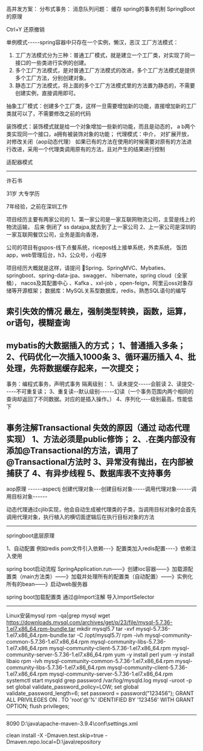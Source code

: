 高并发方案：
分布式事务：
消息队列问题：
缓存
spring的事务机制
SpringBoot的原理


Ctrl+Y  还原撤销

单例模式-----spring容器中只存在一个实例，懒汉，恶汉
工厂方法模式：
1. 工厂方法模式分为三种：普通工厂模式，就是建立一个工厂类，对实现了同一接口的一些类进行实例的创建。
2. 多个工厂方法模式，是对普通工厂方法模式的改进，多个工厂方法模式是提供多个工厂方法，分别创建对象。
3. 静态工厂方法模式，将上面的多个工厂方法模式里的方法置为静态的，不需要创建实例，直接调用即可。

抽象工厂模式：创建多个工厂类，这样一旦需要增加新的功能，直接增加新的工厂类就可以了，不需要修改之前的代码

装饰模式：装饰模式就是给一个对象增加一些新的功能，而且是动态的，   a b两个类实现同一个接口，a拥有被装饰对象的功能；
代理模式：中介， 对扩展开放，对修改关闭（aop动态代理）
如果已有的方法在使用的时候需要对原有的方法进行改进，采用一个代理类调用原有的方法，且对产生的结果进行控制

适配器模式

--------------------------------------------------------------------------


许石书

31岁 大专学历

7年经验，之前在深圳工作

项目经历主要有两家公司的
1、第一家公司是一家互联网物流公司，主营是线上的物流运输，
后来 倒闭了 ss datajpa,就去到了上一家公司
2、上一家公司是深圳的一家互联网餐饮公司，业务是面向香港，

公司的项目有gspos-线下点餐系统，ricepos线上接单系统，外卖系统，
饭团app，web管理后台，h3，公众号，小程序

项目经历大概就是这样，请提问
Spring、SpringMVC、Mybaties、springboot、spring-data-jpa、swagger、
hibernate，spring cloud（全家桶），
nacos及其配置中心 、Kafka 、xxl-job ，open-feign，阿里云oss对象存储等开源框架；
数据库：MySQL关系型数据库，redis，熟悉SQL语句的编写

索引失效的情况
最左，强制类型转换，函数，运算，or语句，模糊查询
--------------------------------------------------------------------------

mybatis的大数据插入的方式；
1、普通插入多条；
2、代码优化一次插入1000条
3、循环遍历插入
4、批处理，先将数据缓存起来，一次提交；
--------------------------------------------------------------------------
事务：编程式事务，声明式事务
隔离级别：
1、读未提交-----会脏读
2、读提交-----不可重复读；
3、重复读--默认级别------幻读（一个事务范围内两个相同的查询却返回了不同数据。对应的是插入操作。）
4、序列化----级别最高，性能低下

事务注解Transactional 失效的原因（通过 动态代理实现）
1、方法必须是public修饰；
2、.在类内部没有添加@Transactional的方法，调用了@Transactional方法时
3、异常没有抛出，在内部被捕获了
4、有异步线程
5、数据库表不支持事务
--------------------------------------------------------------------------

aop原理   ------aspectj
创建代理对象---创建目标对象-----调用代理对象------调用目标对象------

动态代理通过cjlib实现，他会自动生成被代理类的子类，当调用目标对象时会首先调用代理对象，执行植入的横切面逻辑后在执行目标对象的方法
 
--------------------------------------------------------------------------
springboot底层原理

1、自动配置
例如redis
pom文件引入依赖---》配置类加入redis配置----》依赖注入使用
 
spring boot启动流程
SpringApplication.run——》创建ioc容器——》加载源配置类（main方法类）——》加载并处理所有的配置类（自动配置）——》实例化所有的bean——》启动web服务器

spring boot加载配置类 
 通过@Import注解 导入ImportSelector


--------------------------------------------------------------------------
Linux安装mysql
rpm -qa|grep mysql
wget https://downloads.mysql.com/archives/get/p/23/file/mysql-5.7.36-1.el7.x86_64.rpm-bundle.tar
mkdir mysql5.7
tar -xvf mysql-5.7.36-1.el7.x86_64.rpm-bundle.tar -C /opt/mysql5.7/
rpm -ivh mysql-community-common-5.7.36-1.el7.x86_64.rpm mysql-community-libs-5.7.36-1.el7.x86_64.rpm mysql-community-client-5.7.36-1.el7.x86_64.rpm mysql-community-server-5.7.36-1.el7.x86_64.rpm
yum -y install perl
yum -y install libaio
rpm -ivh mysql-community-common-5.7.36-1.el7.x86_64.rpm mysql-community-libs-5.7.36-1.el7.x86_64.rpm mysql-community-client-5.7.36-1.el7.x86_64.rpm mysql-community-server-5.7.36-1.el7.x86_64.rpm
systemctl start mysqld
grep password /var/log/mysqld.log
mysql -uroot -p
set global validate_password_policy=LOW;
set global validate_password_length=6;
set password = password("123456");
GRANT ALL PRIVILEGES ON *.* TO 'root'@'%' IDENTIFIED BY '123456' WITH GRANT OPTION;
flush privileges;

--------------------------------------------------------------------------
8090
D:\java\apache-maven-3.9.4\conf\settings.xml

clean install -X -Dmaven.test.skip=true -Dmaven.repo.local=D:\java\repository

